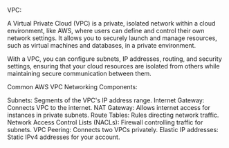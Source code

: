 VPC:

A Virtual Private Cloud (VPC) is a private, isolated network within a cloud environment, 
like AWS, where users can define and control their own network settings. 
It allows you to securely launch and manage resources, such as virtual machines and databases, 
in a private environment.

With a VPC, you can configure subnets, IP addresses, routing, and security settings, ensuring that your 
cloud resources are isolated from others while maintaining secure communication between them.

Common AWS VPC Networking Components:

Subnets: Segments of the VPC's IP address range. 
Internet Gateway: Connects VPC to the internet. 
NAT Gateway: Allows internet access for instances in private subnets. 
Route Tables: Rules directing network traffic. 
Network Access Control Lists (NACLs): Firewall controlling traffic for subnets. 
VPC Peering: Connects two VPCs privately. 
Elastic IP addresses: Static IPv4 addresses for your account.
